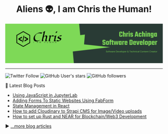 <h1 align="center">
Aliens 👽, I am Chris the Human! 
</h1>

![chris-achinga](cover_1.png)

<hr />

![Twitter Follow](https://img.shields.io/twitter/follow/achinga_chris?style=social) ![GitHub User's stars](https://img.shields.io/github/stars/achingachris?style=social) ![GitHub followers](https://img.shields.io/github/followers/achingachris?style=social)

📘 Latest Blog Posts

<!-- BLOG-POST-LIST:START -->
- [Using JavaScript in JupyterLab](https://chrisdevcode.hashnode.dev/using-javascript-in-jupyterlab)
- [Adding Forms To Static Websites Using FabForm](https://chrisdevcode.hashnode.dev/adding-forms-to-static-websites-using-fabform)
- [State Management in React](https://chrisdevcode.hashnode.dev/state-management-in-react)
- [How to add Cloudinary to Strapi CMS for Image/Video uploads](https://chrisdevcode.hashnode.dev/how-to-add-cloudinary-to-strapi-cms-for-imagevideo-uploads)
- [How to set up Rust and NEAR for Blockchain/Web3 Development](https://chrisdevcode.hashnode.dev/how-to-set-up-rust-and-near-for-blockchainweb3-development)
<!-- BLOG-POST-LIST:END -->

▶ [...more blog articles](https://chrisdevcode.hashnode.dev/)
